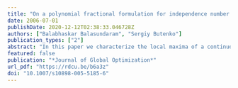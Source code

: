 ```yaml
---
title: "On a polynomial fractional formulation for independence number of a graph"
date: 2006-07-01
publishDate: 2020-12-12T02:38:33.046728Z
authors: ["Balabhaskar Balasundaram", "Sergiy Butenko"]
publication_types: ["2"]
abstract: "In this paper we characterize the local maxima of a continuous global optimization formulation for finding the independence number of a graph. Classical Karush-Kuhn-Tucker conditions and simple combinatorial arguments are found sufficient to deduce several interesting properties of the local and global maxima. These properties can be utilized in developing new approaches to the maximum independent set problem."
featured: false
publication: "*Journal of Global Optimization*"
url_pdf: "https://rdcu.be/b6a3z"
doi: "10.1007/s10898-005-5185-6"
---
```


